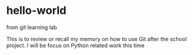 # hello-world
from git learning lab

This is to review or recall my memory on how to use Git after the school project. 
I will be focus on Python related work this time
